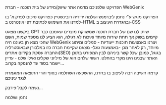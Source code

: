 הפרויקט שלפניכם מדמה אתר שיווק/מידע של בית תוכנה - חברת WebGenix

הפרויקט מוגש ע"י נחמן ליברמנש ושלמה ידידיה רובינשטיין כפרויקט סיכום לפרק א' בו למדנו את השימוש לכתיבת דפי אינטרנט ב-HTML ובהגדרת העיצוב ב-CSS

ביקשנו מצאט GPT שיתן לנו שם של חברת תוכנה שמשווקת מוצרים שאמנם כבר קיימים בשוק אך תחת שירות מיוחד ואיכות לא רגילה, הוא הציע לנו מספר שמות, השם שהכי מצא חן בעיננו היה WebGenix ויצרנו באמצעות תוכנות ייעודיות - סמלים ומיתוג מיוחד, רק לאחר מכן -באמצעות גוגל- מצאנו שקיימת חברה כזו במלבורן שבאוסטרליה והחברה עסקת בקידום אתרים(SEO) בגוגל, כמובן שכל קשר ביניהם לבין המפורט בתוכן האתר שבנינו הינו מקרי בהחלט. השווי שלהם הוא של מיליוני שקלים ואילו שלנו - עדיין יישמר בסוד עד להנפקה בקרוב...

קדמה חשיבה רבה לעיצוב בו בחרנו, ההשקעה השתלמה בסוף והרי התוצאה המוגמרת לנגד עיניכם

נשמח לקבל פידבק...

נחמן ושלמה